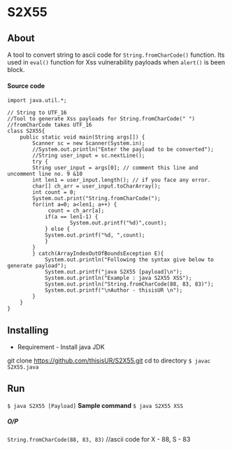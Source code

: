 # S2X55
## About
A tool to convert string to ascii code for `String.fromCharCode()` function.
Its used in `eval()` function for Xss vulnerability payloads when `alert()` is been block.

#### Source code 
``` source code
import java.util.*;

// String to UTF_16
//Tool to generate Xss payloads for String.fromCharCode(" ")
//fromCharCode takes UTF_16
class S2X55{
	public static void main(String args[]) {
		Scanner sc = new Scanner(System.in);
		//System.out.println("Enter the payload to be converted");
		//String user_input = sc.nextLine();
		try {
		String user_input = args[0]; // comment this line and uncomment line no. 9 &10
		int len1 = user_input.length(); // if you face any error.
		char[] ch_arr = user_input.toCharArray();
		int count = 0;
		System.out.print("String.fromCharCode(");
		for(int a=0; a<len1; a++) {
			 count = ch_arr[a];
			if(a == len1-1) {
					System.out.printf("%d)",count);
			} else {
			System.out.printf("%d, ",count);
			}
		}
		} catch(ArrayIndexOutOfBoundsException E){
			System.out.println("Following the syntax give below to generate payload");
			System.out.printf("java S2X55 [payload]\n");
			System.out.println("Example : java S2X55 XSS");
			System.out.println("String.fromCharCode(88, 83, 83)");
			System.out.printf("\nAuthor - thisisUR \n");
		}
    }
}
```
## Installing
- Requirement - Install java JDK 

git clone https://github.com/thisisUR/S2X55.git
cd to directory
`$ javac S2X55.java`

## Run
`$ java S2X55 [Payload]`
**Sample command**
`$ java S2X55 XSS`
##### O/P 
`String.fromCharCode(88, 83, 83)` //ascii code for X - 88, S - 83

